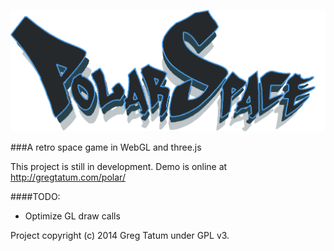 ![Polar Space logo](https://raw.githubusercontent.com/TatumCreative/polar-space/master/assets/images/logo.png "Polar Space")

###A retro space game in WebGL and three.js

This project is still in development. Demo is online at http://gregtatum.com/polar/

####TODO:
* Optimize GL draw calls

Project copyright (c) 2014 Greg Tatum under GPL v3.
